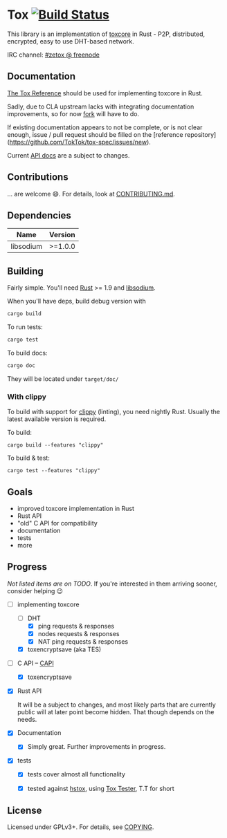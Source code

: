 # Tox  [![Build Status](https://travis-ci.org/zetok/tox.svg?branch=master)](https://travis-ci.org/zetok/tox)

This library is an implementation of [toxcore][toxcore] in Rust - P2P,
distributed, encrypted, easy to use DHT-based network.

IRC channel: [#zetox @ freenode](https://webchat.freenode.net/?channels=zetox)

## Documentation

[The Tox Reference](https://github.com/TokTok/tox-spec) should be used for
implementing toxcore in Rust.

Sadly, due to CLA upstream lacks with integrating documentation improvements,
so for now [fork](https://github.com/zetok/tox-spec) will have to do.

If existing documentation appears to not be complete, or is not clear enough,
issue / pull request should be filled on the [reference repository]
(https://github.com/TokTok/tox-spec/issues/new).

Current [API docs](https://zetok.github.io/tox) are a subject to changes.

## Contributions

... are welcome :smile:. For details, look at
[CONTRIBUTING.md](/CONTRIBUTING.md).

## Dependencies
| **Name** | **Version** |
|----------|-------------|
| libsodium | >=1.0.0 |

## Building
Fairly simple. You'll need [Rust] >= 1.9 and [libsodium].

When you'll have deps, build debug version with
```bash
cargo build
```

To run tests:
```bash
cargo test

```
To build docs:
```bash
cargo doc
```
They will be located under `target/doc/`

### With clippy
To build with support for [clippy](https://github.com/Manishearth/rust-clippy)
(linting), you need nightly Rust. Usually the latest available version is
required.

To build:
```
cargo build --features "clippy"
```

To build & test:
```
cargo test --features "clippy"
```


## Goals
 - improved toxcore implementation in Rust
 - Rust API
 - "old" C API for compatibility
 - documentation
 - tests
 - more

## Progress
*Not listed items are on TODO*. If you're interested in them arriving sooner,
consider helping :wink:

 - [ ] implementing toxcore
    - [ ] DHT
        - [x] ping requests & responses
        - [x] nodes requests & responses
        - [x] NAT ping requests & responses
    - [x] toxencryptsave (aka TES)
 - [ ] C API – [CAPI]
    - [x] toxencryptsave
 - [x] Rust API
   
   It will be a subject to changes, and most likely parts that are currently
   public will at later point become hidden. That though depends on the needs.
 - [x] Documentation
    - [x] Simply great. Further improvements in progress.
 - [x] tests
    - [x] tests cover almost all functionality
    - [x] tested against [hstox], using [Tox Tester], T.T for short


## License

Licensed under GPLv3+. For details, see [COPYING](/COPYING).

[CAPI]: https://github.com/quininer/tox-capi
[hstox]: https://github.com/TokTok/hstox
[libsodium]: https://github.com/jedisct1/libsodium
[Rust]: https://www.rust-lang.org/
[Tox Tester]: https://github.com/zetok/tox-protocol-test
[toxcore]: https://github.com/irungentoo/toxcore
